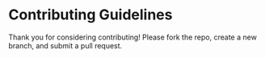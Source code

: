# Contributing Guidelines

Thank you for considering contributing! Please fork the repo, create a new branch, and submit a pull request.
